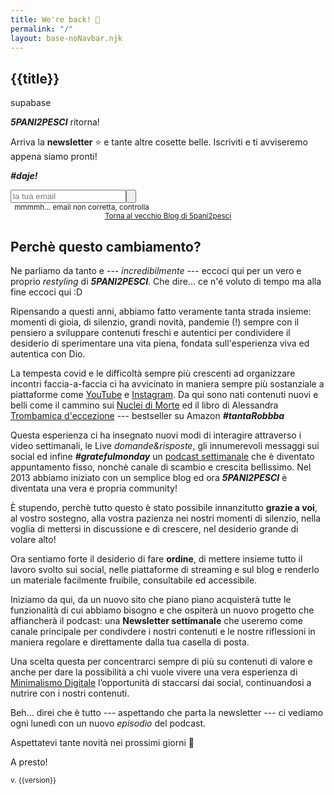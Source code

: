 ```yaml
---
title: We're back! 💪
permalink: "/"
layout: base-noNavbar.njk
---
```

<article>

<h1>{{title}}</h1>
supabase

***5PANI2PESCI*** ritorna! 

Arriva la **newsletter** ⭐ e tante altre cosette belle. 
Iscriviti e ti avviseremo appena siamo pronti!

***#daje!***

<div x-data="newsletterSubscription" >
<div x-show="isCompleted" class="success" x-html="finalMessage"x-cloak></div>
<div x-show="!isCompleted">
 <div style="display:flex; flex-direction: row">
  <input x-model="email" @keyup.enter="sendEmail" type="email" name="email" placeholder="la tua email" autocomplete="off" :disabled=isSubmitted />
  <button x-on:click="sendEmail" x-bind:disabled=isSubmitted>
   <span :class=loadingAnimation(isSubmitted) x-text=actionText(isSubmitted)></span></button>


 </div>
 </div>
 <small x-show="!isEmail" style="padding: 0 0.4rem" x-cloak>
 mmmmh... email non corretta, controlla
 </small>
</div>


<center>
<aside>
<small>
<a class="angle" href="https://5p2p.it/archivio">
Torna al vecchio Blog di 5pani2pesci</a></small>
</aside>
</center>


</article>

<article>

## Perchè questo cambiamento?

Ne parliamo da tanto e --- *incredibilmente* --- eccoci qui per un vero e proprio
*restyling* di ***5PANI2PESCI***. Che dire... ce n'é voluto di tempo ma alla
fine eccoci qui :D

Ripensando a questi anni, abbiamo fatto veramente tanta strada insieme: momenti
di gioia, di silenzio, grandi novità, pandemie (!) sempre con il pensiero a
sviluppare contenuti freschi e autentici per condividere il desiderio di
sperimentare una vita piena, fondata sull'esperienza viva ed autentica con Dio.

La tempesta covid e le difficoltà sempre più crescenti ad organizzare incontri
faccia-a-faccia ci ha avvicinato in maniera sempre più sostanziale a
piattaforme come [YouTube]() e [Instagram](). Da qui sono nati contenuti nuovi
e belli come il cammino sui [Nuclei di Morte]() ed il libro di Alessandra [Trombamica d'eccezione]() --- bestseller su Amazon ***#tantaRobbba*** 

Questa esperienza ci ha insegnato nuovi modi di interagire attraverso i video
settimanali, le Live *domande&risposte*, gli innumerevoli messaggi sui social
ed infine ***#gratefulmonday*** un [podcast settimanale]() che è diventato
appuntamento fisso, nonchè  canale di scambio e crescita bellissimo. Nel 2013
abbiamo iniziato con un semplice blog ed ora ***5PANI2PESCI*** è diventata una
vera e propria community!

È stupendo, perchè tutto questo è stato possibile innanzitutto **grazie a voi**, al
vostro sostegno, alla vostra pazienza nei nostri momenti di silenzio, nella
voglia di mettersi in discussione e di crescere, nel desiderio grande di volare
alto!

Ora sentiamo forte il desiderio di fare **ordine**, di mettere insieme tutto il
lavoro svolto sui social, nelle piattaforme di streaming e sul blog e renderlo
un materiale facilmente fruibile, consultabile ed accessibile.

Iniziamo da qui, da un nuovo sito che piano piano acquisterà tutte le
funzionalità di cui abbiamo bisogno e che ospiterà un nuovo progetto che
affiancherà il podcast: una **Newsletter settimanale** che useremo come canale
principale per condivdere i nostri contenuti e le nostre riflessioni in maniera
regolare e direttamente dalla tua casella di posta.

Una scelta questa per concentrarci sempre di più su contenuti di valore e anche
per dare la possibilità a chi vuole vivere una vera esperienza di [Minimalismo
Digitale]() l’opportunità di staccarsi dai social, continuandosi a nutrire con i
nostri contenuti.

Beh... direi che è tutto --- aspettando che parta la newsletter --- ci vediamo
ogni lunedì con un nuovo *episodio* del podcast.

Aspettatevi tante novità nei prossimi giorni 🙌

A presto!

</article>




<script>
function newsletterSubscription (){
    return {
        email: '',
        isEmail: true,
        isSubmitted: false,
        isCompleted: false,
        finalMessage: '??',
        actionText(isLoading){
              return (isLoading ? '' : 'iscriviti');
        },
        loadingAnimation(isLoading){
              return (isLoading ? 'loading dots2' : '');
        },
        testEmail(em){
            var re = /^\S+@\S+\.\S+$/
            return re.test(em)
        },
        async sendEmail(){
            this.isEmail = await this.testEmail(this.email)
            if (this.isEmail) {
                this.isSubmitted = true
                const postResp = await fetch(
                        "/.netlify/functions/supabase-registration",
                        {
                            method: "POST",
                            body: JSON.stringify({
								action: "registration",
                                email:  this.email
                            })
                        }
                )
                .then( resp => resp.json())

                this.isSubmitted = false
                this.isCompleted = true
                this.finalMessage = postResp.message
                console.log(postResp.message)
                console.log(postResp.data)
            }
            else {
                console.log ('ERR> not an email')
            }
        }

    }
}
</script>

<small>v. {{version}}</small>



